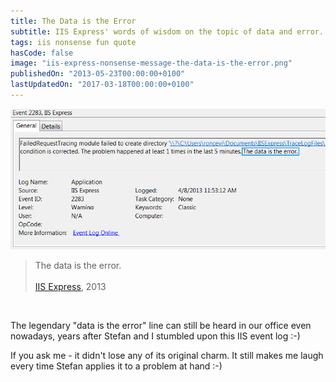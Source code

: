 ```yaml
---
title: The Data is the Error
subtitle: IIS Express' words of wisdom on the topic of data and error.
tags: iis nonsense fun quote
hasCode: false
image: "iis-express-nonsense-message-the-data-is-the-error.png"
publishedOn: "2013-05-23T00:00:00+0100"
lastUpdatedOn: "2017-03-18T00:00:00+0100"
---
```

![The data is the error](/resources/the-data-is-the-error/iis-express-nonsense-message-the-data-is-the-error.png)

>The data is the error.<br/><br/>
[IIS Express](http://en.wikipedia.org/wiki/Internet_Information_Services#IIS_Express), 2013

&nbsp;

The legendary "data is the error" line can still be heard in our office even nowadays, years after Stefan and I stumbled upon this IIS event log :-)

If you ask me - it didn't lose any of its original charm. It still makes me laugh every time Stefan applies it to a problem at hand :-)